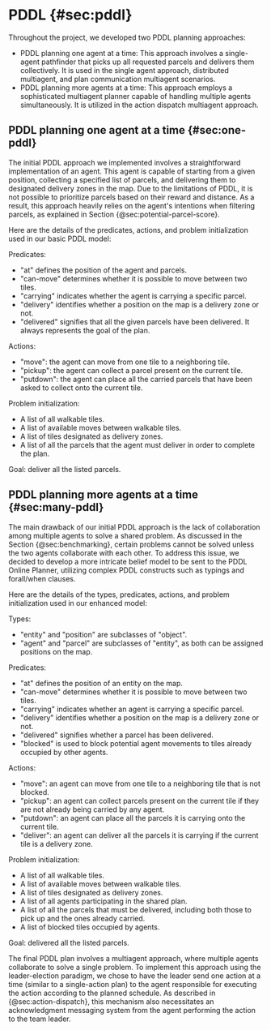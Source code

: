 # PDDL {#sec:pddl}
Throughout the project, we developed two PDDL planning approaches:

- PDDL planning one agent at a time: This approach involves a single-agent pathfinder that picks up all requested parcels and delivers them collectively. It is used in the single agent approach, distributed multiagent, and plan communication multiagent scenarios.
- PDDL planning more agents at a time: This approach employs a sophisticated multiagent planner capable of handling multiple agents simultaneously. It is utilized in the action dispatch multiagent approach.

## PDDL planning one agent at a time {#sec:one-pddl}
The initial PDDL approach we implemented involves a straightforward implementation of an agent. This agent is capable of starting from a given position, collecting a specified list of parcels, and delivering them to designated delivery zones in the map. Due to the limitations of PDDL, it is not possible to prioritize parcels based on their reward and distance. As a result, this approach heavily relies on the agent's intentions when filtering parcels, as explained in Section {@sec:potential-parcel-score}.

Here are the details of the predicates, actions, and problem initialization used in our basic PDDL model:

Predicates:

- "at" defines the position of the agent and parcels.
- "can-move" determines whether it is possible to move between two tiles.
- "carrying" indicates whether the agent is carrying a specific parcel.
- "delivery" identifies whether a position on the map is a delivery zone or not.
- "delivered" signifies that all the given parcels have been delivered. It always represents the goal of the plan.

Actions:

- "move": the agent can move from one tile to a neighboring tile.
- "pickup": the agent can collect a parcel present on the current tile.
- "putdown": the agent can place all the carried parcels that have been asked to collect onto the current tile.

Problem initialization:

- A list of all walkable tiles.
- A list of available moves between walkable tiles.
- A list of tiles designated as delivery zones.
- A list of all the parcels that the agent must deliver in order to complete the plan.

Goal: deliver all the listed parcels.

## PDDL planning more agents at a time {#sec:many-pddl}
The main drawback of our initial PDDL approach is the lack of collaboration among multiple agents to solve a shared problem. As discussed in the Section {@sec:benchmarking}, certain problems cannot be solved unless the two agents collaborate with each other. To address this issue, we decided to develop a more intricate belief model to be sent to the PDDL Online Planner, utilizing complex PDDL constructs such as typings and forall/when clauses.

Here are the details of the types, predicates, actions, and problem initialization used in our enhanced model:

Types:

- "entity" and "position" are subclasses of "object".
- "agent" and "parcel" are subclasses of "entity", as both can be assigned positions on the map.

Predicates:

- "at" defines the position of an entity on the map.
- "can-move" determines whether it is possible to move between two tiles.
- "carrying" indicates whether an agent is carrying a specific parcel.
- "delivery" identifies whether a position on the map is a delivery zone or not.
- "delivered" signifies whether a parcel has been delivered.
- "blocked" is used to block potential agent movements to tiles already occupied by other agents.

Actions:
- "move": an agent can move from one tile to a neighboring tile that is not blocked.
- "pickup": an agent can collect parcels present on the current tile if they are not already being carried by any agent.
- "putdown": an agent can place all the parcels it is carrying onto the current tile.
- "deliver": an agent can deliver all the parcels it is carrying if the current tile is a delivery zone.

Problem initialization:

- A list of all walkable tiles.
- A list of available moves between walkable tiles.
- A list of tiles designated as delivery zones.
- A list of all agents participating in the shared plan.
- A list of all the parcels that must be delivered, including both those to pick up and the ones already carried.
- A list of blocked tiles occupied by agents.

Goal: delivered all the listed parcels.

The final PDDL plan involves a multiagent approach, where multiple agents collaborate to solve a single problem. To implement this approach using the leader-election paradigm, we chose to have the leader send one action at a time (similar to a single-action plan) to the agent responsible for executing the action according to the planned schedule. As described in {@sec:action-dispatch}, this mechanism also necessitates an acknowledgment messaging system from the agent performing the action to the team leader.
